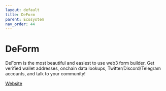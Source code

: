```yaml
---
layout: default
title: DeForm
parent: Ecosystem
nav_order: 44
---
```

# DeForm

DeForm is the most beautiful and easiest to use web3 form builder. Get verified wallet addresses, onchain data lookups, Twitter/Discord/Telegram accounts, and talk to your community!

[Website](https://deform.cc/)